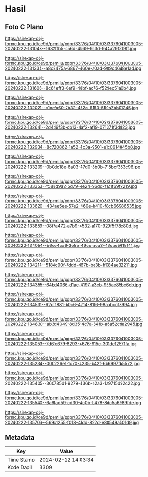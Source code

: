 # Hasil

## Foto C Plano

https://sirekap-obj-formc.kpu.go.id/de9d/pemilu/pdpr/33/76/04/10/03/3376041003005-20240222-131043--1632ffb5-c56d-4b69-9a3d-944a29f319ff.jpg

https://sirekap-obj-formc.kpu.go.id/de9d/pemilu/pdpr/33/76/04/10/03/3376041003005-20240222-131334--a8c8475a-6867-460e-a0ad-909c46d8e1ad.jpg

https://sirekap-obj-formc.kpu.go.id/de9d/pemilu/pdpr/33/76/04/10/03/3376041003005-20240222-131606--8c64eff3-0ef9-48bf-ac76-f529ec51a0b4.jpg

https://sirekap-obj-formc.kpu.go.id/de9d/pemilu/pdpr/33/76/04/10/03/3376041003005-20240222-132021--e1cefa69-7b32-452c-8183-559a7bb91245.jpg

https://sirekap-obj-formc.kpu.go.id/de9d/pemilu/pdpr/33/76/04/10/03/3376041003005-20240222-132641--2d4d9f3b-cb13-4af2-af19-071371f3d823.jpg

https://sirekap-obj-formc.kpu.go.id/de9d/pemilu/pdpr/33/76/04/10/03/3376041003005-20240222-132934--8c720862-1a52-4c3a-9501-e1c0614845b8.jpg

https://sirekap-obj-formc.kpu.go.id/de9d/pemilu/pdpr/33/76/04/10/03/3376041003005-20240222-133209--0b0dc18e-6a03-47d0-8b0b-715bcf363c96.jpg

https://sirekap-obj-formc.kpu.go.id/de9d/pemilu/pdpr/33/76/04/10/03/3376041003005-20240222-133353--f588d9a2-5d79-4e24-96dd-f121f69f2219.jpg

https://sirekap-obj-formc.kpu.go.id/de9d/pemilu/pdpr/33/76/04/10/03/3376041003005-20240222-133620--434ae5ee-57e2-460e-b410-f8cb66986535.jpg

https://sirekap-obj-formc.kpu.go.id/de9d/pemilu/pdpr/33/76/04/10/03/3376041003005-20240222-133859--08f7a472-a7b9-4532-a170-929f5f78c80d.jpg

https://sirekap-obj-formc.kpu.go.id/de9d/pemilu/pdpr/33/76/04/10/03/3376041003005-20240222-134054--b6ee4ca6-3e5b-49cc-aca3-46cae5615f41.jpg

https://sirekap-obj-formc.kpu.go.id/de9d/pemilu/pdpr/33/76/04/10/03/3376041003005-20240222-134214--5184c90f-7ddd-467b-be3b-ff084ae32211.jpg

https://sirekap-obj-formc.kpu.go.id/de9d/pemilu/pdpr/33/76/04/10/03/3376041003005-20240222-134355--64bd4066-d1ae-4197-a3cb-955ae85bc6cb.jpg

https://sirekap-obj-formc.kpu.go.id/de9d/pemilu/pdpr/33/76/04/10/03/3376041003005-20240222-134531--62df1881-b0c6-4214-8116-98abbcc18994.jpg

https://sirekap-obj-formc.kpu.go.id/de9d/pemilu/pdpr/33/76/04/10/03/3376041003005-20240222-134830--ab3d4049-8d35-4c7a-84fb-a6a52cda2945.jpg

https://sirekap-obj-formc.kpu.go.id/de9d/pemilu/pdpr/33/76/04/10/03/3376041003005-20240222-135053--7d6fc679-8293-4676-915c-301de12571fa.jpg

https://sirekap-obj-formc.kpu.go.id/de9d/pemilu/pdpr/33/76/04/10/03/3376041003005-20240222-135234--000226e1-1c70-4235-b42f-6b6997fb5572.jpg

https://sirekap-obj-formc.kpu.go.id/de9d/pemilu/pdpr/33/76/04/10/03/3376041003005-20240222-135405--360785d1-9279-436b-a2a3-1a9715d92c22.jpg

https://sirekap-obj-formc.kpu.go.id/de9d/pemilu/pdpr/33/76/04/10/03/3376041003005-20240222-135540--6a6fad59-cd30-4c0b-b478-8dc5a6989fde.jpg

https://sirekap-obj-formc.kpu.go.id/de9d/pemilu/pdpr/33/76/04/10/03/3376041003005-20240222-135706--569c1255-f018-41dd-822d-e88549a501d9.jpg


## Metadata

| Key        | Value               |
| ---------- | ------------------- |
| Time Stamp | 2024-02-22 14:03:34 |
| Kode Dapil | 3309                |



